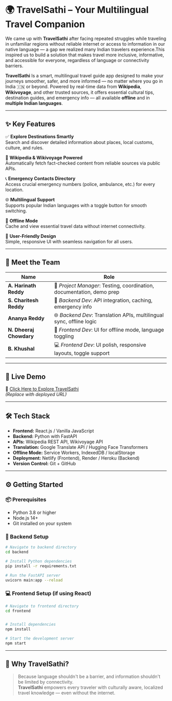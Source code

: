 
# 🌍 TravelSathi – Your Multilingual Travel Companion

We came up with **TravelSathi** after facing repeated struggles while traveling in unfamiliar regions without reliable internet or access to information in our native language — a gap we realized many Indian travelers experience.This inspired us to build a solution that makes travel more inclusive, informative, and accessible for everyone, regardless of language or connectivity barriers.


**TravelSathi** Is a smart, multilingual travel guide app designed to make your journeys smoother, safer, and more informed — no matter where you go in India 🇮🇳 or beyond. Powered by real-time data from **Wikipedia**, **Wikivoyage**, and other trusted sources, it offers essential cultural tips, destination guides, and emergency info — all available **offline** and in **multiple Indian languages**.

---

## ✨ Key Features

✅ **Explore Destinations Smartly**  
Search and discover detailed information about places, local customs, culture, and rules.

🧠 **Wikipedia & Wikivoyage Powered**  
Automatically fetch fact-checked content from reliable sources via public APIs.

📞 **Emergency Contacts Directory**  
Access crucial emergency numbers (police, ambulance, etc.) for every location.

🌐 **Multilingual Support**  
Supports popular Indian languages with a toggle button for smooth switching.

📴 **Offline Mode**  
Cache and view essential travel data without internet connectivity.

🧭 **User-Friendly Design**  
Simple, responsive UI with seamless navigation for all users.

---

## 👥 Meet the Team

| Name                  | Role                                                                 |
|-----------------------|----------------------------------------------------------------------|
| **A. Harinath Reddy** | 🧠 *Project Manager*: Testing, coordination, documentation, demo prep |
| **S. Charitesh Reddy**| 🔧 *Backend Dev*: API integration, caching, emergency info            |
| **Ananya Reddy**      | 🌐 *Backend Dev*: Translation APIs, multilingual sync, offline logic  |
| **N. Dheeraj Chowdary**| 🎨 *Frontend Dev*: UI for offline mode, language toggling            |
| **B. Khushal**        | 💻 *Frontend Dev*: UI polish, responsive layouts, toggle support      |

---


## 🚀 Live Demo

🔗 [Click Here to Explore TravelSathi](#)  
*(Replace with deployed URL)*

---

## 🛠️ Tech Stack

- **Frontend:** React.js / Vanilla JavaScript  
- **Backend:** Python with FastAPI  
- **APIs:** Wikipedia REST API, Wikivoyage API  
- **Translation:** Google Translate API / Hugging Face Transformers  
- **Offline Mode:** Service Workers, IndexedDB / localStorage  
- **Deployment:** Netlify (Frontend), Render / Heroku (Backend)  
- **Version Control:** Git + GitHub  

---

## ⚙️ Getting Started

### 📦 Prerequisites

- Python 3.8 or higher  
- Node.js 14+  
- Git installed on your system

### 🔧 Backend Setup

```bash
# Navigate to backend directory
cd backend

# Install Python dependencies
pip install -r requirements.txt

# Run the FastAPI server
uvicorn main:app --reload
```

### 💻 Frontend Setup (if using React)

```Bash
# Navigate to frontend directory
cd frontend


# Install dependencies
npm install

# Start the development server
npm start
```

---

## 🧳 Why TravelSathi?

> Because language shouldn't be a barrier, and information shouldn't be limited by connectivity.  
**TravelSathi** empowers every traveler with culturally aware, localized travel knowledge — even without the internet.  